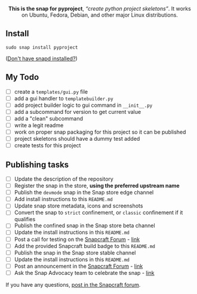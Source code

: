 <!-- <h1 align="center">
  <img src="https://avatars1.githubusercontent.com/u/29598503?v=3&s=256" alt="[Project]">
  <br />
  [Project]
</h1> -->

<p align="center"><b>This is the snap for pyproject</b>, <i>“create python project skeletons”</i>. It works on Ubuntu, Fedora, Debian, and other major Linux
distributions.</p>

<!-- Uncomment and modify this when you are provided a build status badge
<p align="center">
<a href="https://build.snapcraft.io/user/snapcrafters/fork-and-rename-me"><img src="https://build.snapcraft.io/badge/snapcrafters/fork-and-rename-me.svg" alt="Snap Status"></a>
</p>
-->

<!-- Uncomment and modify this when you have a screenshot
![my-snap-name](screenshot.png?raw=true "my-snap-name")
-->

## Install

    sudo snap install pyproject

<!-- Uncomment and modify this when your snap is available on the store
[![Get it from the Snap Store](https://snapcraft.io/static/images/badges/en/snap-store-white.svg)](https://snapcraft.io/my-snap-name)
-->

([Don't have snapd installed?](https://snapcraft.io/docs/core/install))

## My Todo
- [ ] create a `templates/gui.py` file
- [ ] add a gui handler to `templatebuilder.py`
- [ ] add project builder logic to gui command in `__init__.py`
- [ ] add a subcommand for version to get current value
- [ ] add a "clean" subcommand
- [ ] write a legit readme
- [ ] work on proper snap packaging for this project so it can be published
- [ ] project skeletons should have a dummy test added
- [ ] create tests for this project

## Publishing tasks
<!-- Uncomment and modify this when you have a screenshot
![my-snap-name](screenshot.png?raw=true "my-snap-name")
-->

- [ ] Update the description of the repository
- [ ] Register the snap in the store, **using the preferred upstream name**
- [ ] Publish the `devmode` snap in the Snap store edge channel
- [ ] Add install instructions to this `README.md`
- [ ] Update snap store metadata, icons and screenshots
- [ ] Convert the snap to `strict` confinement, or `classic` confinement if it qualifies
- [ ] Publish the confined snap in the Snap store beta channel
- [ ] Update the install instructions in this `README.md`
- [ ] Post a call for testing on the [Snapcraft Forum](https://forum.snapcraft.io) - [link]()
- [ ] Add the provided Snapcraft build badge to this `README.md`
- [ ] Publish the snap in the Snap store stable channel
- [ ] Update the install instructions in this `README.md`
- [ ] Post an announcement in the [Snapcraft Forum](https://forum.snapcraft.io) - [link]()
- [ ] Ask the Snap Advocacy team to celebrate the snap - [link]()

If you have any questions, [post in the Snapcraft forum](https://forum.snapcraft.io).
